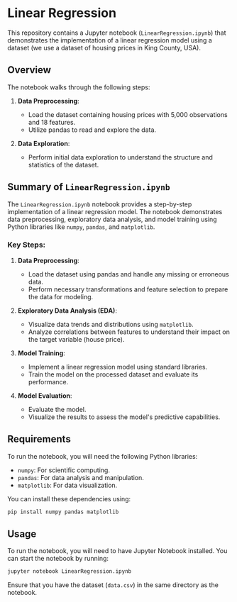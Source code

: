 
# Linear Regression

This repository contains a Jupyter notebook (`LinearRegression.ipynb`) that demonstrates the implementation of a linear regression model using a dataset (we use a dataset of housing prices in King County, USA).

## Overview
The notebook walks through the following steps:

1. **Data Preprocessing**: 
   - Load the dataset containing housing prices with 5,000 observations and 18 features.
   - Utilize pandas to read and explore the data.

2. **Data Exploration**:
   - Perform initial data exploration to understand the structure and statistics of the dataset.

## Summary of `LinearRegression.ipynb`

The `LinearRegression.ipynb` notebook provides a step-by-step implementation of a linear regression model. The notebook demonstrates data preprocessing, exploratory data analysis, and model training using Python libraries like `numpy`, `pandas`, and `matplotlib`.

### Key Steps:

1. **Data Preprocessing**: 
   - Load the dataset using pandas and handle any missing or erroneous data.
   - Perform necessary transformations and feature selection to prepare the data for modeling.

2. **Exploratory Data Analysis (EDA)**:
   - Visualize data trends and distributions using `matplotlib`.
   - Analyze correlations between features to understand their impact on the target variable (house price).

3. **Model Training**:
   - Implement a linear regression model using standard libraries.
   - Train the model on the processed dataset and evaluate its performance.

4. **Model Evaluation**:
   - Evaluate the model.
   - Visualize the results to assess the model's predictive capabilities.

## Requirements

To run the notebook, you will need the following Python libraries:

- `numpy`: For scientific computing.
- `pandas`: For data analysis and manipulation.
- `matplotlib`: For data visualization.

You can install these dependencies using:

```bash
pip install numpy pandas matplotlib
```

## Usage

To run the notebook, you will need to have Jupyter Notebook installed. You can start the notebook by running:

```bash
jupyter notebook LinearRegression.ipynb
```

Ensure that you have the dataset (`data.csv`) in the same directory as the notebook.
